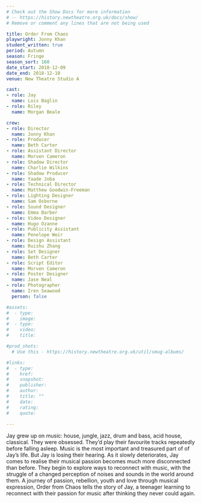 ```yaml
---
# Check out the Show Docs for more information 
# -- https://history.newtheatre.org.uk/docs/show/
# Remove or comment any lines that are not being used 

title: Order From Chaos
playwright: Jonny Khan 
student_written: true
period: Autumn
season: Fringe
season_sort: 160
date_start: 2018-12-09
date_end: 2018-12-10
venue: New Theatre Studio A

cast:
- role: Jay
  name: Lois Baglin
- role: Riley
  name: Morgan Beale

crew:
- role: Director
  name: Jonny Khan
- role: Producer
  name: Beth Carter
- role: Assistant Director
  name: Morven Cameron
- role: Shadow Director
  name: Charlie Wilkins
- role: Shadow Producer
  name: Yaade Joba
- role: Technical Director
  name: Matthew Goodwin-Freeman
- role: Lighting Designer
  name: Sam Osborne
- role: Sound Designer
  name: Emma Barber
- role: Video Designer
  name: Hugo Ozanne
- role: Publicity Assistant
  name: Penelope Weir
- role: Design Assistant
  name: Ruishu Zhang
- role: Set Designer
  name: Beth Carter
- role: Script Editor
  name: Morven Cameron
- role: Poster Designer
  name: Jase Neal
- role: Photographer
  name: Iren Seawood
  person: false

#assets:
#  - type:
#    image:
#  - type:
#    video:
#    title:

#prod_shots:
  # Use this - https://history.newtheatre.org.uk/util/smug-albums/

#links:
#  - type:
#    href:
#    snapshot:
#    publisher:
#    author:
#    title: ""
#    date:
#    rating:
#    quote:
    
---
```


Jay grew up on music: house, jungle, jazz, drum and bass, acid house, classical. They were obsessed. They’d play their favourite tracks repeatedly before falling asleep. Music is the most important and treasured part of of Jay’s life. But Jay is losing their hearing. As it slowly deteriorates, Jay comes to realise their musical passion becomes much more disconnected than before. They begin to explore ways to reconnect with music, with the struggle of a changed perception of noises and sounds in the world around them. A journey of passion, rebellion, youth and love through musical expression, Order from Chaos tells the story of Jay, a teenager learning to reconnect with their passion for music after thinking they never could again.
